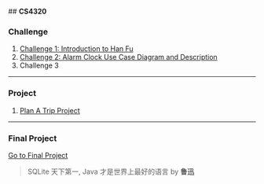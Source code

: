
﻿## **CS4320**

 
### Challenge
 1. [Challenge 1: Introduction to Han Fu](https://github.com/YiheWang/CS4320/blob/master/week2/challenge%201.md)
 2. [Challenge 2: Alarm Clock Use Case Diagram and Description](https://github.com/YiheWang/CS4320/blob/master/week3/Challenge%202%20Alarm%20Clock.md)
 3. Challenge 3
 ***
 ### Project
 
 1. [Plan A Trip Project](https://github.com/YiheWang/CS4320PlanTripProject)
 ***
 ### Final Project 
 [Go to Final Project](https://github.com/YiheWang/CS4320FinalProject)
 
 > SQLite 天下第一, Java 才是世界上最好的语言  by **鲁迅**



